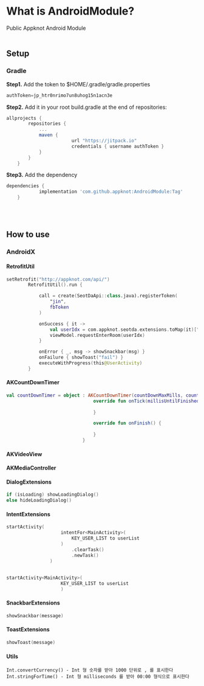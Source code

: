# What is AndroidModule?

Public Appknot Android Module
<br/><br/>


## Setup


### Gradle
<b>Step1.</b> Add the token to $HOME/.gradle/gradle.properties
```gradle
authToken=jp_htr0nrimo7un8uhog15n1acn3e
```

<b>Step2.</b> Add it in your root build.gradle at the end of repositories:
```gradle
allprojects {
		repositories {
			...
			maven {
                        url "https://jitpack.io"
                        credentials { username authToken }
            }
		}
	}
```

<b>Step3.</b> Add the dependency
```gradle
dependencies {
	        implementation 'com.github.appknot:AndroidModule:Tag'
	}
```
<br/><br/>

## How to use

### AndroidX
#### RetrofitUtil
```kotlin
setRetrofit("http://appknot.com/api/")
        RetrofitUtil().run {

            call = create(SeotDaApi::class.java).registerToken(
                "jin",
                fbToken
            )

            onSuccess { it ->
                val userIdx = com.appknot.seotda.extensions.toMap(it)["user_idx"].toString()
                viewModel.requestEnterRoom(userIdx)
            }

            onError { _, msg -> showSnackbar(msg) }
            onFailure { showToast("fail") }
            executeWithProgress(this@UserActivity)
        }
```
#### AKCountDownTimer
```kotlin
val countDownTimer = object : AKCountDownTimer(countDownMaxMills, countDownInterval) {
                                override fun onTick(millisUntilFinished: Long) {
                                    
                                }

                                override fun onFinish() {
                                
                                }
                            }
```

#### AKVideoView
#### AKMediaController

#### DialogExtensions
```kotlin
if (isLoading) showLoadingDialog()
else hideLoadingDialog()
```

#### IntentExtensions
```kotlin
startActivity(
                    intentFor<MainActivity>(
                        KEY_USER_LIST to userList
                    )
                        .clearTask()
                        .newTask()
                )
                
                
startActivity<MainActivity>(
                    KEY_USER_LIST to userList
                    )
```

#### SnackbarExtensions
```kotlin
showSnackbar(message)
```

#### ToastExtensions
```kotlin
showToast(message)
```

#### Utils
```
Int.convertCurrency() - Int 형 숫자를 받아 1000 단위로 , 를 표시한다
Int.stringForTime() - Int 형 milliseconds 를 받아 00:00 형식으로 표시한다
```